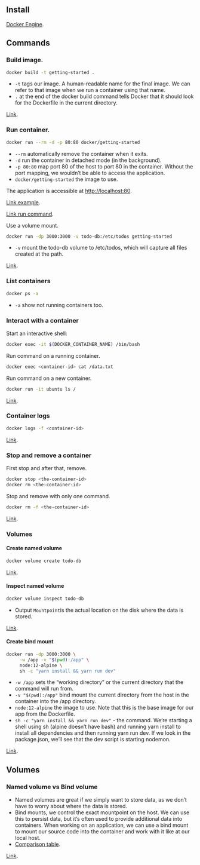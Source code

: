 ## Install

[Docker Engine](https://docs.docker.com/engine/install/ubuntu/).

## Commands

### Build image.

```bash
docker build -t getting-started .
```

- `-t` tags our image. A human-readable name for the final image. We can refer to that image when we run a container using that name.
- `.` at the end of the docker build command tells Docker that it should look for the Dockerfile in the current directory.

[Link](https://docs.docker.com/get-started/02_our_app/).

### Run container.

```bash
docker run --rm -d -p 80:80 docker/getting-started
```

- `--rm` automatically remove the container when it exits.
- `-d` run the container in detached mode (in the background).
- `-p 80:80` map port 80 of the host to port 80 in the container. Without the port mapping, we wouldn’t be able to access the application.
- `docker/getting-started` the image to use.

The application is accessible at <http://localhost:80>.

[Link example](https://docs.docker.com/get-started/).

[Link run command](https://docs.docker.com/engine/reference/commandline/run/).

Use a volume mount.

```bash
docker run -dp 3000:3000 -v todo-db:/etc/todos getting-started
```

- `-v` mount the todo-db volume to /etc/todos, which will capture all files created at the path.

[Link](https://docs.docker.com/get-started/05_persisting_data/).

### List containers

```bash
docker ps -a
```

- `-a` show not running containers too.

### Interact with a container

Start an interactive shell:

```bash
docker exec -it $(DOCKER_CONTAINER_NAME) /bin/bash
```

Run command on a running container.

```bash
docker exec <container-id> cat /data.txt
```

Run command on a new container.

```bash
docker run -it ubuntu ls /
```

[Link](https://docs.docker.com/get-started/05_persisting_data/).

### Container logs

```bash
docker logs -f <container-id>
```

[Link](https://docs.docker.com/get-started/06_bind_mounts/).

### Stop and remove a container

First stop and after that, remove.

```bash
docker stop <the-container-id>
docker rm <the-container-id>
```

Stop and remove with only one command.

```bash
docker rm -f <the-container-id>
```

[Link](https://docs.docker.com/get-started/03_updating_app/).

### Volumes

#### Create named volume

```bash
docker volume create todo-db
```

[Link](https://docs.docker.com/get-started/05_persisting_data/).

#### Inspect named volume

```bash
docker volume inspect todo-db
```

- Output `Mountpoint`is the actual location on the disk where the data is stored.

[Link](https://docs.docker.com/get-started/05_persisting_data/).

#### Create bind mount

```bash
docker run -dp 3000:3000 \
     -w /app -v "$(pwd):/app" \
     node:12-alpine \
     sh -c "yarn install && yarn run dev"
```

- `-w /app` sets the “working directory” or the current directory that the command will run from.
- `-v "$(pwd):/app"` bind mount the current directory from the host in the container into the /app directory.
- `node:12-alpine` the image to use. Note that this is the base image for our app from the Dockerfile.
- `sh -c "yarn install && yarn run dev"` - the command. We’re starting a shell using sh (alpine doesn’t have bash) and running yarn install to install all dependencies and then running yarn run dev. If we look in the package.json, we’ll see that the dev script is starting nodemon.

[Link](https://docs.docker.com/get-started/06_bind_mounts/).

## Volumes

### Named volume vs Bind volume

- Named volumes are great if we simply want to store data, as we don’t have to worry about where the data is stored.
- Bind mounts, we control the exact mountpoint on the host. We can use this to persist data, but it’s often used to provide additional data into containers. When working on an application, we can use a bind mount to mount our source code into the container and work with it like at our local host.
- [Comparison table](https://docs.docker.com/get-started/06_bind_mounts/#quick-volume-type-comparisons).

[Link](https://docs.docker.com/get-started/06_bind_mounts/).

